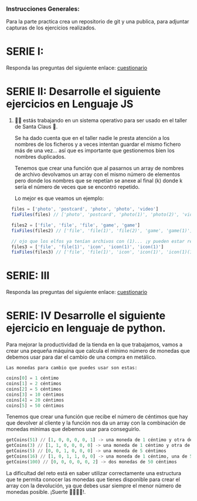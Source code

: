 ### Instrucciones Generales: 
Para la parte practica crea un repositorio de git y una publica, para adjuntar capturas de los ejercicios realizados. 

# SERIE I: 
Responda  las preguntas del siguiente enlace: [cuestionario](https://forms.gle/iCKe9CS6TrEWW9Lb8)

# SERIE II: Desarrolle el siguiente ejercicios en Lenguaje JS
1. 
    👩‍💻 estás trabajando en un sistema operativo para ser usado en el taller de Santa Claus 🎅.

    Se ha dado cuenta que en el taller nadie le presta atención a los nombres de los ficheros y a veces intentan guardar el mismo fichero más de una vez... así que es importante que gestionemos bien los nombres duplicados.

    Tenemos que crear una función que al pasarnos un array de nombres de archivo devolvamos un array con el mismo número de elementos pero donde los nombres que se repetían se anexe al final (k) donde k sería el número de veces que se encontró repetido.

    Lo mejor es que veamos un ejemplo:

```javascript
  files = ['photo', 'postcard', 'photo', 'photo', 'video']
  fixFiles(files) // ['photo', 'postcard', 'photo(1)', 'photo(2)', 'video']

  files2 = ['file', 'file', 'file', 'game', 'game']
  fixFiles(files2) // ['file', 'file(1)', 'file(2)', 'game', 'game(1)']

  // ojo que los elfos ya tenían archivos con (1)... ¡y pueden estar repetidos!
  files3 = ['file', 'file(1)', 'icon', 'icon(1)', 'icon(1)']
  fixFiles(files3) // ['file', 'file(1)', 'icon', 'icon(1)', 'icon(1)(1)']
```

# SERIE: III
Responda  las preguntas del siguiente enlace: [cuestionario](https://forms.gle/24iYuzbbbvNkx3kY6)


# SERIE: IV  Desarrolle el siguiente ejercicio en lenguaje de python.
 Para mejorar la productividad de la tienda en la que trabajamos, vamos a crear una pequeña máquina que calcula el mínimo número de monedas que debemos usar para dar el cambio de una compra en metálico.

    Las monedas para cambio que puedes usar son estas:

```python
coins[0] = 1 céntimo
coins[1] = 2 céntimos
coins[2] = 5 céntimos
coins[3] = 10 céntimos
coins[4] = 20 céntimos
coins[5] = 50 céntimos
```

  Tenemos que crear una función que recibe el número de céntimos que hay que devolver al cliente y la función nos da un array con la combinación de monedas mínimas que debemos usar para conseguirlo.


```python
getCoins(51) // [1, 0, 0, 0, 0, 1] -> una moneda de 1 céntimo y otra de 50 céntimos
getCoins(3) // [1, 1, 0, 0, 0, 0] -> una moneda de 1 céntimo y otra de 2
getCoins(5) // [0, 0, 1, 0, 0, 0] -> una moneda de 5 céntimos
getCoins(16) // [1, 0, 1, 1, 0, 0] -> una moneda de 1 céntimo, una de 5 y una de 10
getCoins(100) // [0, 0, 0, 0, 0, 2] -> dos monedas de 50 céntimos
```
La dificultad del reto está en saber utilizar correctamente una estructura que te permita conocer las monedas que tienes disponible para crear el array con la devolución, ya que debes usar siempre el menor número de monedas posible. ¡Suerte 👩‍💻👨‍💻!.

